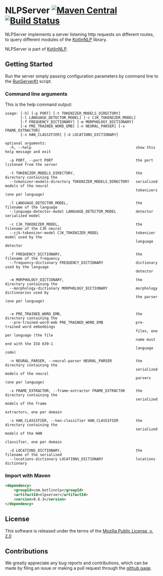 # NLPServer [![Maven Central](https://img.shields.io/maven-central/v/com.kotlinnlp/nlpserver.svg?label=Maven%20Central)](https://search.maven.org/search?q=g:%22com.kotlinnlp%22%20AND%20a:%22nlpserver%22) [![Build Status](https://travis-ci.org/KotlinNLP/NLPServer.svg?branch=master)](https://travis-ci.org/KotlinNLP/NLPServer)

NLPServer implements a server listening http requests on different routes, to query different modules of the [KotlinNLP](http://kotlinnlp.com/ "KotlinNLP") library.

NLPServer is part of [KotlinNLP](http://kotlinnlp.com/ "KotlinNLP").


## Getting Started

Run the server simply passing configuration parameters by command line to the
[RunServerKt](https://???/ "RunServerKt") script.

### Command line arguments

This is the help command output:
```
usage: [-h] [-p PORT] [-t TOKENIZER_MODELS_DIRECTORY]
       [-l LANGUAGE_DETECTOR_MODEL] [-c CJK_TOKENIZER_MODEL]
       [-f FREQUENCY_DICTIONARY] [-m MORPHOLOGY_DICTIONARY]
       [-e PRE_TRAINED_WORD_EMB] [-n NEURAL_PARSER] [-x FRAME_EXTRACTOR]
       [-s HAN_CLASSIFIER] [-d LOCATIONS_DICTIONARY]

optional arguments:
  -h, --help                                                show this help message and exit

  -p PORT, --port PORT                                      the port listened from the server

  -t TOKENIZER_MODELS_DIRECTORY,                            the directory containing the
  --tokenizer-models-directory TOKENIZER_MODELS_DIRECTORY   serialized models of the neural
                                                            tokenizers (one per language)

  -l LANGUAGE_DETECTOR_MODEL,                               the filename of the language
  --language-detector-model LANGUAGE_DETECTOR_MODEL         detector serialized model

  -c CJK_TOKENIZER_MODEL,                                   the filename of the CJK neural
  --cjk-tokenizer-model CJK_TOKENIZER_MODEL                 tokenizer model used by the
                                                            language detector

  -f FREQUENCY_DICTIONARY,                                  the filename of the frequency
  --frequency-dictionary FREQUENCY_DICTIONARY               dictionary used by the language
                                                            detector

  -m MORPHOLOGY_DICTIONARY,                                 the directory containing the
  --morphology-dictionary MORPHOLOGY_DICTIONARY             morphology dictionaries used by
                                                            the parser (one per language)
                                                            

  -e PRE_TRAINED_WORD_EMB,                                  the directory containing the
  --pre-trained-word-emb PRE_TRAINED_WORD_EMB               pre-trained word embeddings
                                                            files, one per language (the file
                                                            name must end with the ISO 639-1
                                                            language code)

  -n NEURAL_PARSER, --neural-parser NEURAL_PARSER           the directory containing the
                                                            serialized models of the neural
                                                            parsers (one per language)

  -x FRAME_EXTRACTOR, --frame-extractor FRAME_EXTRACTOR     the directory containing the
                                                            serialized models of the frame
                                                            extractors, one per domain

  -s HAN_CLASSIFIER, --han-classifier HAN_CLASSIFIER        the directory containing the
                                                            serialized models of the HAN
                                                            classifier, one per domain

  -d LOCATIONS_DICTIONARY,                                  the filename of the serialized
  --locations-dictionary LOCATIONS_DICTIONARY               locations dictionary
```

### Import with Maven

```xml
<dependency>
    <groupId>com.kotlinnlp</groupId>
    <artifactId>nlpserver</artifactId>
    <version>0.6.3</version>
</dependency>
```


## License

This software is released under the terms of the 
[Mozilla Public License, v. 2.0](https://mozilla.org/MPL/2.0/ "Mozilla Public License, v. 2.0")


## Contributions

We greatly appreciate any bug reports and contributions, which can be made by filing an issue or making a pull 
request through the [github page](https://github.com/KotlinNLP/NLPServer "NLPServer on GitHub").
